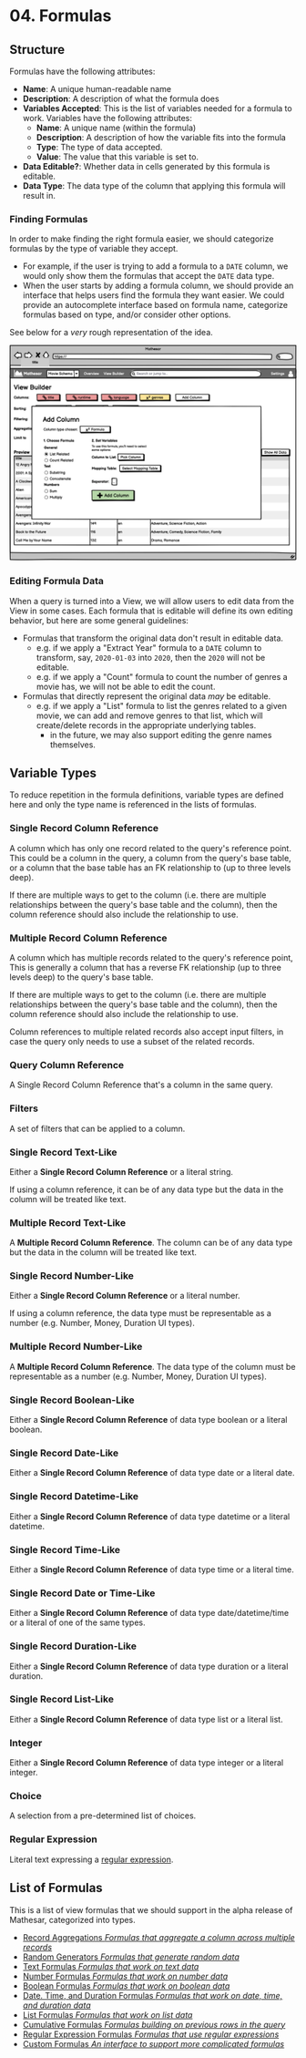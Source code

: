 # 04. Formulas

## Structure

Formulas have the following attributes:

- **Name**: A unique human-readable name
- **Description**: A description of what the formula does
- **Variables Accepted**: This is the list of variables needed for a formula to work. Variables have the following attributes:
    - **Name**: A unique name (within the formula)
    - **Description**: A description of how the variable fits into the formula
    - **Type**: The type of data accepted.
    - **Value**: The value that this variable is set to.
- **Data Editable?**: Whether data in cells generated by this formula is editable.
- **Data Type**: The data type of the column that applying this formula will result in.

### Finding Formulas
In order to make finding the right formula easier, we should categorize formulas by the type of variable they accept.

- For example, if the user is trying to add a formula to a `DATE` column, we would only show them the formulas that accept the `DATE` data type.
- When the user starts by adding a formula column, we should provide an interface that helps users find the formula they want easier. We could provide an autocomplete interface based on formula name, categorize formulas based on type, and/or consider other options.

See below for a _very_ rough representation of the idea.

![view_builder_4.png](/assets/archive/product/specs/2022-01-views/04-formulas/view_builder_4.png)

### Editing Formula Data
When a query is turned into a View, we will allow users to edit data from the View in some cases. Each formula that is editable will define its own editing behavior, but here are some general guidelines:

- Formulas that transform the original data don't result in editable data.
    - e.g. if we apply a "Extract Year" formula to a `DATE` column to transform, say, `2020-01-03` into `2020`, then the `2020` will not be editable.
    - e.g. if we apply a "Count" formula to count the number of genres a movie has, we will not be able to edit the count.
- Formulas that directly represent the original data _may_ be editable.
   - e.g. if we apply a "List" formula to list the genres related to a given movie, we can add and remove genres to that list, which will create/delete records in the appropriate underlying tables.
       - in the future, we may also support editing the genre names themselves.

## Variable Types
To reduce repetition in the formula definitions, variable types are defined here and only the type name is referenced in the lists of formulas.

### Single Record Column Reference
A column which has only one record related to the query's reference point. This could be a column in the query, a column from the query's base table, or a column that the base table has an FK relationship to (up to three levels deep).

If there are multiple ways to get to the column (i.e. there are multiple relationships between the query's base table and the column), then the column reference should also include the relationship to use.

### Multiple Record Column Reference
A column which has multiple records related to the query's reference point, This is generally a column that has a reverse FK relationship (up to three levels deep) to the query's base table.

If there are multiple ways to get to the column (i.e. there are multiple relationships between the query's base table and the column), then the column reference should also include the relationship to use.

Column references to multiple related records also accept input filters, in case the query only needs to use a subset of the related records.

### Query Column Reference
A Single Record Column Reference that's a column in the same query.

### Filters
A set of filters that can be applied to a column.

### Single Record Text-Like
Either a **Single Record Column Reference** or a literal string.

If using a column reference, it can be of any data type but the data in the column will be treated like text. 

### Multiple Record Text-Like
A **Multiple Record Column Reference**. The column can be of any data type but the data in the column will be treated like text. 

### Single Record Number-Like
Either a **Single Record Column Reference** or a literal number.

If using a column reference, the data type must be representable as a number (e.g. Number, Money, Duration UI types).

### Multiple Record Number-Like
A **Multiple Record Column Reference**. The data type of the column must be representable as a number (e.g. Number, Money, Duration UI types).

### Single Record Boolean-Like
Either a **Single Record Column Reference** of data type boolean or a literal boolean.

### Single Record Date-Like
Either a **Single Record Column Reference** of data type date or a literal date.

### Single Record Datetime-Like
Either a **Single Record Column Reference** of data type datetime or a literal datetime.

### Single Record Time-Like
Either a **Single Record Column Reference** of data type time or a literal time.

### Single Record Date or Time-Like
Either a **Single Record Column Reference** of data type date/datetime/time or a literal of one of the same types.

### Single Record Duration-Like
Either a **Single Record Column Reference** of data type duration or a literal duration.

### Single Record List-Like
Either a **Single Record Column Reference** of data type list or a literal list.

### Integer
Either a **Single Record Column Reference** of data type integer or a literal integer.

### Choice
A selection from a pre-determined list of choices.

### Regular Expression
Literal text expressing a [regular expression](https://www.postgresql.org/docs/current/functions-matching.html#FUNCTIONS-POSIX-REGEXP).

## List of Formulas
This is a list of view formulas that we should support in the alpha release of Mathesar, categorized into types.

- [Record Aggregations *Formulas that aggregate a column across multiple records*](/archive/product/specs/2022-01-views/04-formulas/4a-record-aggregations)
- [Random Generators *Formulas that generate random data*](/archive/product/specs/2022-01-views/04-formulas/4b-random-generators)
- [Text Formulas *Formulas that work on text data*](/archive/product/specs/2022-01-views/04-formulas/4c-text-formulas)
- [Number Formulas *Formulas that work on number data*](/archive/product/specs/2022-01-views/04-formulas/4d-number-formulas)
- [Boolean Formulas *Formulas that work on boolean data*](/archive/product/specs/2022-01-views/04-formulas/4e-boolean-formulas)
- [Date. Time, and Duration Formulas *Formulas that work on date, time, and duration data*](/archive/product/specs/2022-01-views/04-formulas/4f-datetime-formulas)
- [List Formulas *Formulas that work on list data*](/archive/product/specs/2022-01-views/04-formulas/4g-list-formulas)
- [Cumulative Formulas *Formulas building on previous rows in the query*](/archive/product/specs/2022-01-views/04-formulas/4h-cumulative-formulas)
- [Regular Expression Formulas *Formulas that use regular expressions*](/archive/product/specs/2022-01-views/04-formulas/4i-regex-formulas)
- [Custom Formulas *An interface to support more complicated formulas*](/archive/product/specs/2022-01-views/04-formulas/4j-custom-formulas)


